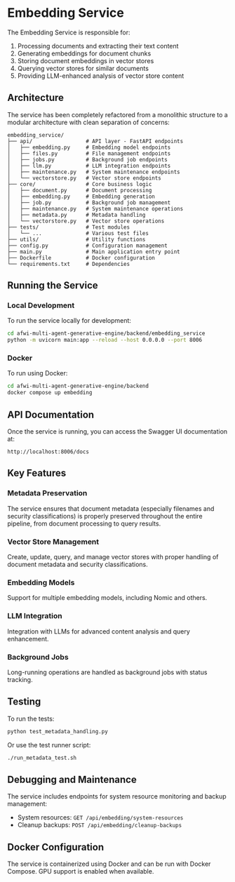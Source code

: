 # Embedding Service

The Embedding Service is responsible for:
1. Processing documents and extracting their text content
2. Generating embeddings for document chunks
3. Storing document embeddings in vector stores
4. Querying vector stores for similar documents
5. Providing LLM-enhanced analysis of vector store content

## Architecture

The service has been completely refactored from a monolithic structure to a modular architecture with clean separation of concerns:

```
embedding_service/
├── api/                 # API layer - FastAPI endpoints
│   ├── embedding.py     # Embedding model endpoints
│   ├── files.py         # File management endpoints
│   ├── jobs.py          # Background job endpoints
│   ├── llm.py           # LLM integration endpoints
│   ├── maintenance.py   # System maintenance endpoints
│   └── vectorstore.py   # Vector store endpoints
├── core/                # Core business logic
│   ├── document.py      # Document processing
│   ├── embedding.py     # Embedding generation
│   ├── job.py           # Background job management
│   ├── maintenance.py   # System maintenance operations
│   ├── metadata.py      # Metadata handling
│   └── vectorstore.py   # Vector store operations
├── tests/               # Test modules
│   └── ...              # Various test files
├── utils/               # Utility functions
├── config.py            # Configuration management
├── main.py              # Main application entry point
├── Dockerfile           # Docker configuration
└── requirements.txt     # Dependencies
```

## Running the Service

### Local Development

To run the service locally for development:

```bash
cd afwi-multi-agent-generative-engine/backend/embedding_service
python -m uvicorn main:app --reload --host 0.0.0.0 --port 8006
```

### Docker

To run using Docker:

```bash
cd afwi-multi-agent-generative-engine/backend
docker compose up embedding
```

## API Documentation

Once the service is running, you can access the Swagger UI documentation at:

```
http://localhost:8006/docs
```

## Key Features

### Metadata Preservation

The service ensures that document metadata (especially filenames and security classifications) is properly preserved throughout the entire pipeline, from document processing to query results.

### Vector Store Management

Create, update, query, and manage vector stores with proper handling of document metadata and security classifications.

### Embedding Models

Support for multiple embedding models, including Nomic and others.

### LLM Integration

Integration with LLMs for advanced content analysis and query enhancement.

### Background Jobs

Long-running operations are handled as background jobs with status tracking.

## Testing

To run the tests:

```bash
python test_metadata_handling.py
```

Or use the test runner script:

```bash
./run_metadata_test.sh
```

## Debugging and Maintenance

The service includes endpoints for system resource monitoring and backup management:

- System resources: `GET /api/embedding/system-resources`
- Cleanup backups: `POST /api/embedding/cleanup-backups`

## Docker Configuration

The service is containerized using Docker and can be run with Docker Compose. GPU support is enabled when available. 
